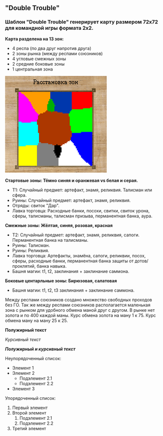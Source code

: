 ## "Double Trouble"

### Шаблон "Double Trouble" генерирует карту размером 72х72 для командной игры формата 2х2. 

**Карта разделена на 13 зон:**
- 4 респа (по два друг напротив друга)
- 2 зоны рынка (между респами союзников)
- 4 угловые смежных зоны
- 2 средние боковые зоны
- 1 центральная зона

![Расположение зон](images/dt_template.png)

**Стартовые зоны: Тёмно синяя и оранжевая vs белая и серая.**

  - T1: Случайный предмет: артефакт, знамя, реликвия. Талисман или сфера.
  - Руины: Случайный предмет: артефакт, знамя, реликвия.
  - Отряды: свиток "Дар".
  - Лавка торговца: Расходные банки, посохи, свитки, свиток урона, сферы, талисманы, талисман призыва, перманентная банка, аура.

**Смежные зоны: Жёлтая, синяя, розовая, красная**

  - T2: Случайный предмет: артефакт, знамя, реликвия, сапоги. Перманентная банка на талисманы.
  - Руины: Талисман.
  - Руины: Реликвия.
  - Лавка торговца: Артефакты, знамёна, сапоги, реликвии, посох, сферы, расходные банки, перманентная банка защиты от дотов/проклятий, банка навыка.
  - Башня магии: t1, t2, заклинания + заклинание саммона.

**Боковые центарльные зоны: Бирюзовая, салатовая**

 - Башня магии: t1, t2, t3  заклинания + заклинание саммона.




Между респами союзников создано множество свободных проходов без ГО. Так же между респами союзников располагается маленькая зона с рынком для удобного обмена маной друг с другом. В рынке нет золота и по 400 каждой маны. Курс обмена золота на ману 1 к 75. Курс обмена ману на ману 25 к 25.


**Полужирный текст**

*Курсивный текст*

***Полужирный и курсивный текст***

Неупорядоченный список:
- Элемент 1
- Элемент 2
  - Подэлемент 2.1
  - Подэлемент 2.2
- Элемент 3

Упорядоченный список:
1. Первый элемент
2. Второй элемент
   1. Подэлемент 2.1
   2. Подэлемент 2.2
3. Третий элемент
